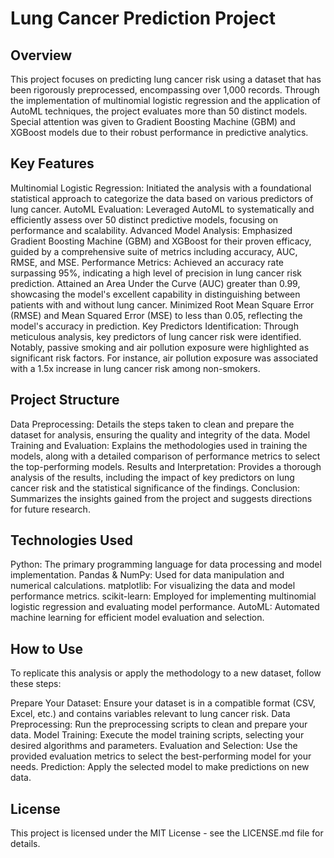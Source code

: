# Lung Cancer Prediction Project
## Overview

This project focuses on predicting lung cancer risk using a dataset that has been rigorously preprocessed, encompassing over 1,000 records. Through the implementation of multinomial logistic regression and the application of AutoML techniques, the project evaluates more than 50 distinct models. Special attention was given to Gradient Boosting Machine (GBM) and XGBoost models due to their robust performance in predictive analytics.

## Key Features


Multinomial Logistic Regression: Initiated the analysis with a foundational statistical approach to categorize the data based on various predictors of lung cancer.
AutoML Evaluation: Leveraged AutoML to systematically and efficiently assess over 50 distinct predictive models, focusing on performance and scalability.
Advanced Model Analysis: Emphasized Gradient Boosting Machine (GBM) and XGBoost for their proven efficacy, guided by a comprehensive suite of metrics including accuracy, AUC, RMSE, and MSE.
Performance Metrics:
Achieved an accuracy rate surpassing 95%, indicating a high level of precision in lung cancer risk prediction.
Attained an Area Under the Curve (AUC) greater than 0.99, showcasing the model's excellent capability in distinguishing between patients with and without lung cancer.
Minimized Root Mean Square Error (RMSE) and Mean Squared Error (MSE) to less than 0.05, reflecting the model's accuracy in prediction.
Key Predictors Identification: Through meticulous analysis, key predictors of lung cancer risk were identified. Notably, passive smoking and air pollution exposure were highlighted as significant risk factors. For instance, air pollution exposure was associated with a 1.5x increase in lung cancer risk among non-smokers.


## Project Structure


Data Preprocessing: Details the steps taken to clean and prepare the dataset for analysis, ensuring the quality and integrity of the data.
Model Training and Evaluation: Explains the methodologies used in training the models, along with a detailed comparison of performance metrics to select the top-performing models.
Results and Interpretation: Provides a thorough analysis of the results, including the impact of key predictors on lung cancer risk and the statistical significance of the findings.
Conclusion: Summarizes the insights gained from the project and suggests directions for future research.


## Technologies Used


Python: The primary programming language for data processing and model implementation.
Pandas & NumPy: Used for data manipulation and numerical calculations.
matplotlib: For visualizing the data and model performance metrics.
scikit-learn: Employed for implementing multinomial logistic regression and evaluating model performance.
AutoML: Automated machine learning for efficient model evaluation and selection.


## How to Use


To replicate this analysis or apply the methodology to a new dataset, follow these steps:

Prepare Your Dataset: Ensure your dataset is in a compatible format (CSV, Excel, etc.) and contains variables relevant to lung cancer risk.
Data Preprocessing: Run the preprocessing scripts to clean and prepare your data.
Model Training: Execute the model training scripts, selecting your desired algorithms and parameters.
Evaluation and Selection: Use the provided evaluation metrics to select the best-performing model for your needs.
Prediction: Apply the selected model to make predictions on new data.


## License

This project is licensed under the MIT License - see the LICENSE.md file for details.

